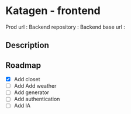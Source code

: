 # Katagen - frontend

Prod url :
Backend repository : 
Backend base url : 

## Description

## Roadmap 
- [x] Add closet
- [ ] Add Add weather
- [ ] Add generator
- [ ] Add authentication
- [ ] Add IA